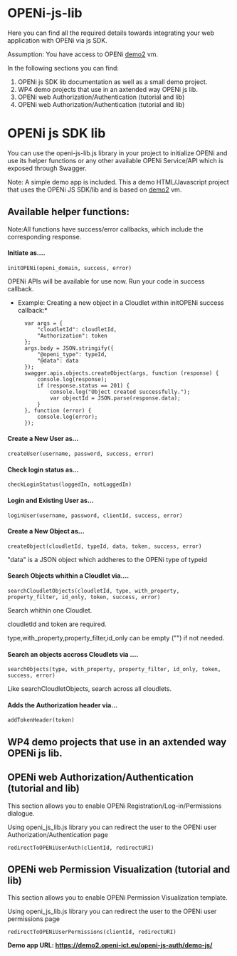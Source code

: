 OPENi-js-lib
============
Here you can find all the required details towards integrating your web application with OPENi via js SDK. 

Assumption: You have access to OPENi [demo2](https://demo2.openi-ict.eu) vm. 


In the following sections you can find:
 
1. OPENi js SDK lib documentation as well as a small demo project. 
1. WP4 demo projects that use in an axtended way OPENi js lib. 
1. OPENi web Authorization/Authentication (tutorial and lib) 
1. OPENi web Authorization/Authentication (tutorial and lib) 


# OPENi js SDK lib
 
You can use the openi-js-lib.js library in your project to initialize OPENi and use its helper functions or any other available OPENi Service/API which is 
exposed through Swagger.

Note: A simple demo app is included. This a demo HTML/Javascript project that uses the OPENi JS SDK/lib and is based on [demo2](https://demo2.openi-ict.eu) vm.



## Available helper functions:

Note:All functions have success/error callbacks, which include the corresponding response.

#### Initiate as.... 

```
initOPENi(openi_domain, success, error)
```

 OPENi APIs will be available for use now. Run your code in success callback. 

* Example:
 Creating a new object in a Cloudlet within initOPENi success callback:*



        var args = {
            "cloudletId": cloudletId,
            "Authorization": token
        };
        args.body = JSON.stringify({
            "@openi_type": typeId,
            "@data": data
        });
        swagger.apis.objects.createObject(args, function (response) {
            console.log(response);
            if (response.status == 201) {
                console.log("Object created successfully.");
                var objectId = JSON.parse(response.data);
            }
        }, function (error) {
            console.log(error);
        });


#### Create a New User as...

````
createUser(username, password, success, error)
````

#### Check login status as...

````
checkLoginStatus(loggedIn, notLoggedIn)
````

#### Login and Existing User as...

````
loginUser(username, password, clientId, success, error)
````


#### Create a New Object as...
````
createObject(cloudletId, typeId, data, token, success, error)
````

 "data" is a JSON object which addheres to the OPENi type of typeid


#### Search Objects whithin a Cloudlet via....
```
searchCloudletObjects(cloudletId, type, with_property, property_filter, id_only, token, success, error)
```

 Search whithin one Cloudlet.

 cloudletId and token are required.

 type,with_property,property_filter,id_only can be empty ("") if not needed.


#### Search an objects accross Cloudlets via ....
````
searchObjects(type, with_property, property_filter, id_only, token, success, error)
````

 Like searchCloudletObjects, search across all cloudlets.

#### Adds the Authorization header via...
````
addTokenHeader(token)
````



## WP4 demo projects that use in an axtended way OPENi js lib. 


## OPENi web Authorization/Authentication (tutorial and lib)

This section allows you to enable OPENi Registration/Log-in/Permissions dialogue.

Using openi_js_lib.js library you can redirect the user to the OPENi user Authorization/Authentication page
````
redirectToOPENiUserAuth(clientId, redirectURI)
````

## OPENi web Permission Visualization (tutorial and lib) 

This section allows you to enable OPENi Permission Visualization template.

Using openi_js_lib.js library you can redirect the user to the OPENi user permissions page
````
redirectToOPENiUserPermissions(clientId, redirectURI)
````

**Demo app URL: https://demo2.openi-ict.eu/openi-js-auth/demo-js/**

